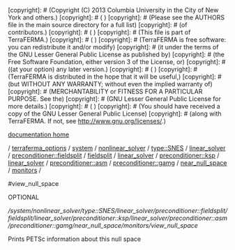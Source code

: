 [copyright]: # (Copyright (C) 2013 Columbia University in the City of New York and others.)
[copyright]: # ( )
[copyright]: # (Please see the AUTHORS file in the main source directory for a full list)
[copyright]: # (of contributors.)
[copyright]: # ( )
[copyright]: # (This file is part of TerraFERMA.)
[copyright]: # ( )
[copyright]: # (TerraFERMA is free software: you can redistribute it and/or modify)
[copyright]: # (it under the terms of the GNU Lesser General Public License as published by)
[copyright]: # (the Free Software Foundation, either version 3 of the License, or)
[copyright]: # ((at your option) any later version.)
[copyright]: # ( )
[copyright]: # (TerraFERMA is distributed in the hope that it will be useful,)
[copyright]: # (but WITHOUT ANY WARRANTY; without even the implied warranty of)
[copyright]: # (MERCHANTABILITY or FITNESS FOR A PARTICULAR PURPOSE. See the)
[copyright]: # (GNU Lesser General Public License for more details.)
[copyright]: # ( )
[copyright]: # (You should have received a copy of the GNU Lesser General Public License)
[copyright]: # (along with TerraFERMA. If not, see <http://www.gnu.org/licenses/>.)

[documentation home](Documentation)

/ [terraferma_options](../../../../../../../../../../../../../../terraferma_options) / [system](../../../../../../../../../../../../../system) / [nonlinear_solver](../../../../../../../../../../../../nonlinear_solver) / [type::SNES](../../../../../../../../../../../type__SNES) / [linear_solver](../../../../../../../../../../linear_solver) / [preconditioner::fieldsplit](../../../../../../../../../preconditioner__fieldsplit) / [fieldsplit](../../../../../../../../fieldsplit) / [linear_solver](../../../../../../../linear_solver) / [preconditioner::ksp](../../../../../../preconditioner__ksp) / [linear_solver](../../../../../linear_solver) / [preconditioner::asm](../../../../preconditioner__asm) / [preconditioner::gamg](../../../preconditioner__gamg) / [near_null_space](../../near_null_space) / [monitors](../monitors) /

#view_null_space

OPTIONAL 

*/system/nonlinear_solver/type::SNES/linear_solver/preconditioner::fieldsplit/fieldsplit/linear_solver/preconditioner::ksp/linear_solver/preconditioner::asm/preconditioner::gamg/near_null_space/monitors/view_null_space*

Prints PETSc information about this null space

[autogenerated]: # (This file was automatically generated from the schema file:/home/cwilson/repos/github/TerraFERMA/TerraFERMA/buckettools/schemas/solvers.rng.)

